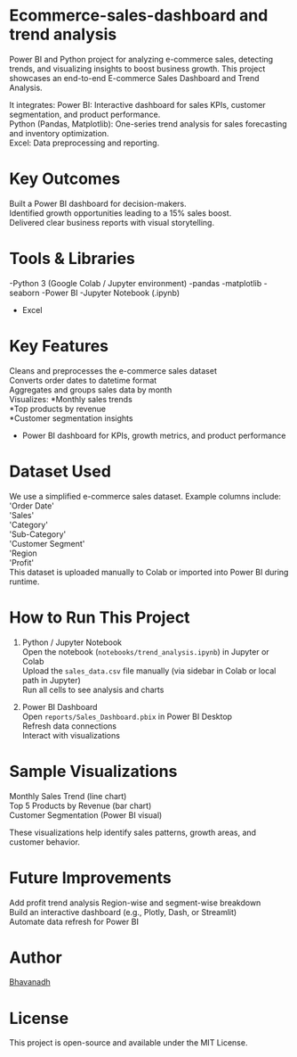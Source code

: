 # Ecommerce-sales-dashboard and trend analysis
Power BI and Python project for analyzing e-commerce sales, detecting trends, and visualizing insights to boost business growth.
This project showcases an end-to-end E-commerce Sales Dashboard and Trend Analysis.  

It integrates:
Power BI: Interactive dashboard for sales KPIs, customer segmentation, and product performance.  
Python (Pandas, Matplotlib): One-series trend analysis for sales forecasting and inventory optimization.  
Excel: Data preprocessing and reporting.  

# Key Outcomes
Built a Power BI dashboard for decision-makers.  
Identified growth opportunities leading to a 15% sales boost.  
Delivered clear business reports with visual storytelling.  
 
# Tools & Libraries
 -Python 3 (Google Colab / Jupyter environment)
 -pandas
 -matplotlib
 -seaborn
 -Power BI
 -Jupyter Notebook (.ipynb)
 - Excel  

# Key Features
 Cleans and preprocesses the e-commerce sales dataset  
 Converts order dates to datetime format  
 Aggregates and groups sales data by month  
 Visualizes:
 *Monthly sales trends  
 *Top products by revenue  
 *Customer segmentation insights  
- Power BI dashboard for KPIs, growth metrics, and product performance
# Dataset Used
We use a simplified e-commerce sales dataset.
Example columns include:  
'Order Date'  
'Sales'  
'Category'  
'Sub-Category'  
'Customer Segment'  
'Region  
'Profit'  
This dataset is uploaded manually to Colab or imported into Power BI during runtime.  
 
# How to Run This Project
1. Python / Jupyter Notebook  
    Open the notebook (`notebooks/trend_analysis.ipynb`) in Jupyter or Colab  
    Upload the `sales_data.csv` file manually (via sidebar in Colab or local path in Jupyter)  
    Run all cells to see analysis and charts  

2. Power BI Dashboard  
   Open `reports/Sales_Dashboard.pbix` in Power BI Desktop  
   Refresh data connections  
   Interact with visualizations

# Sample Visualizations
 Monthly Sales Trend (line chart)  
 Top 5 Products by Revenue (bar chart)  
 Customer Segmentation (Power BI visual)  

These visualizations help identify sales patterns, growth areas, and customer behavior.

# Future Improvements
 Add profit trend analysis 
 Region-wise and segment-wise breakdown  
 Build an interactive dashboard (e.g., Plotly, Dash, or Streamlit)  
 Automate data refresh for Power BI

# Author
[Bhavanadh](https://github.com/Bhavanadh)  


# License
This project is open-source and available under the MIT License.  

